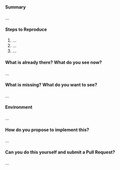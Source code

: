 <!--
Thanks for submitting an issue. Please fill the template below,
otherwise we will not be able to process this issue.
-->

#### Summary
<!-- Summarize the issue in a few sentences: -->

...

#### Steps to Reproduce
<!-- How can we reproduce the problem? How should the feature work? -->

1. ...
2. ...
3. ...

<!--
Please upload relevant configuration (as .txt).
-->

#### What is already there? What do you see now?
<!--
Please paste terminal output, upload logs (as .txt) or upload screenshots.
-->

...

#### What is missing? What do you want to see?
<!-- Please add some examples or mock-ups if applicable. -->

...

#### Environment
<!--
Your environment: OS/Gateway/...? Versions?
-->

...

#### How do you propose to implement this?
<!-- Please think about how this could be implemented. -->

...

#### Can you do this yourself and submit a Pull Request?
<!-- You can also @mention experts if you need help with this. -->

...
